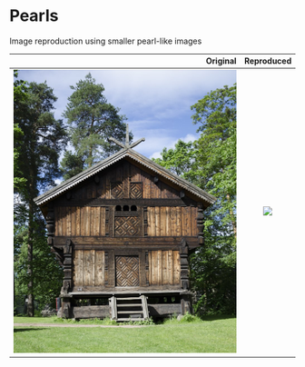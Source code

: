 # Pearls
Image reproduction using smaller pearl-like images

Original 				| Reproduced
-----------------------:|:--------------:
![](tests/test1.jpg)	| ![](tests/test1_out.jpg)
